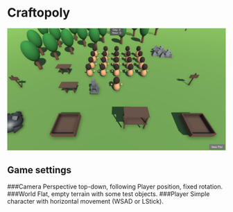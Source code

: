 # Craftopoly
![](/screen01.jpg)
## Game settings
###Camera
Perspective top-down, following Player position, fixed rotation.
###World
Flat, empty terrain with some test objects.
###Player
Simple character with horizontal movement (WSAD or LStick).
